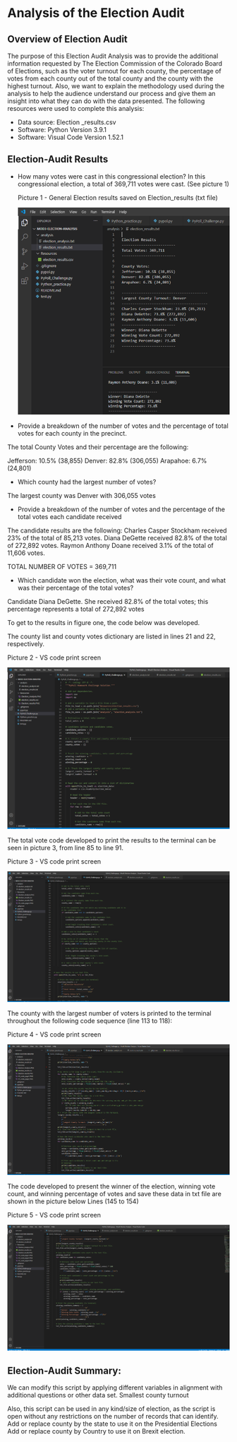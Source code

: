 # Analysis of the Election Audit

## Overview of Election Audit

The purpose of this Election Audit Analysis was to provide the additional information requested by The Election Commission of the Colorado Board of Elections, such as the voter turnout for each county, the percentage of votes from each county out of the total county and the county with the highest turnout.
Also, we want to explain the methodology used during the analysis to help the audience understand our process and give them an insight into what they can do with the data presented. 
The following resources were used to complete this analysis:
- Data source: Election _results.csv
- Software: Python Version 3.9.1
- Software: Visual Code Version 1.52.1 

## Election-Audit Results 

- How many votes were cast in this congressional election?
In this congressional election, a total of 369,711 votes were cast. (See picture 1)

    Picture 1 - General Election results saved on Election_results (txt file)
    
    ![](https://github.com/Marietas/Mod3-Election-Analysis/blob/main/Resources/Election_results.PNG)
    
- Provide a breakdown of the number of votes and the percentage of total votes for each county in the precinct.
 
The total County Votes and their percentage are the following:

Jefferson: 10.5% (38,855)
Denver: 82.8% (306,055)
Arapahoe: 6.7% (24,801)

- Which county had the largest number of votes?

The largest county was Denver with 306,055 votes

- Provide a breakdown of the number of votes and the percentage of the total votes each candidate received

The candidate results are the following:
Charles Casper Stockham received 23% of the total of 85,213 votes.
Diana DeGette received 82.8% of the total of 272,892 votes.
Raymon Anthony Doane received 3.1% of the total of 11,606 votes.
 
TOTAL NUMBER OF VOTES = 369,711

- Which candidate won the election, what was their vote count, and what was their percentage of the total votes?

Candidate Diana DeGette. She received 82.8% of the total votes; this percentage represents a total of 272,892 votes

To get to the results in figure one, the code below was developed.

The county list and county votes dictionary are listed in lines 21 and 22, respectively.

   Picture 2 - VS code print screen
        
   ![](https://github.com/Marietas/Mod3-Election-Analysis/blob/main/Resources/VS_code_page1.PNG)
    
The total vote code developed to print the results to the terminal can be seen in picture 3, from line 85 to line 91.

   Picture 3 - VS code print screen
        
   ![](https://github.com/Marietas/Mod3-Election-Analysis/blob/main/Resources/VS_code_page2.PNG)

The county with the largest number of voters is printed to the terminal throughout the following code sequence (line 113 to 118):

   Picture 4 - VS code print screen
        
   ![](https://github.com/Marietas/Mod3-Election-Analysis/blob/main/Resources/VS_code_page3.PNG)

The code developed to present the winner of the election, winning vote count, and winning percentage of votes and save these data in txt file  are shown in the picture below Lines (145 to 154) 

   Picture 5 - VS code print screen
        
   ![](https://github.com/Marietas/Mod3-Election-Analysis/blob/main/Resources/VS_code_page4.PNG)

## Election-Audit Summary:

We can modify this script by applying different variables in alignment with additional questions or other data set.
Smallest county turnout

Also, this script can be used in any kind/size of election, as the script is open without any restrictions on the number of records that can identify.
Add or replace county by the state to use it on the Presidential Elections
Add or replace county by Country to use it on Brexit election.


